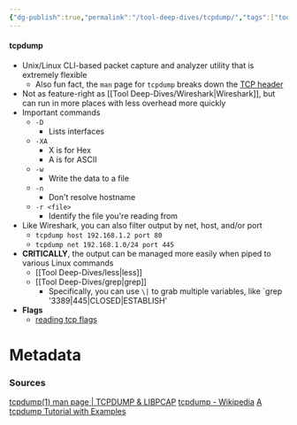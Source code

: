 ```yaml
---
{"dg-publish":true,"permalink":"/tool-deep-dives/tcpdump/","tags":["tools_soc"]}
---
```


#### tcpdump
- Unix/Linux CLI-based packet capture and analyzer utility that is extremely flexible
	- Also fun fact, the `man` page for `tcpdump` breaks down the [TCP header](https://ccnadefinitions.com/ccna/20-definitions/tcp/) 
- Not as feature-right as [[Tool Deep-Dives/Wireshark\|Wireshark]], but can run in more places with less overhead more quickly
- Important commands
	- `-D`
		- Lists interfaces
	- `-XA`
		- X is for Hex
		- A is for ASCII
	- `-w`
		- Write the data to a file
	- `-n`
		- Don't resolve hostname
	- `-r <file>`
		- Identify the file you're reading from
- Like Wireshark, you can also filter output by net, host, and/or port
	- `tcpdump host 192.168.1.2 port 80`
	- `tcpdump net 192.168.1.0/24 port 445`
- **CRITICALLY**, the output can be managed more easily when piped to various Linux commands
	- [[Tool Deep-Dives/less\|less]]
	- [[Tool Deep-Dives/grep\|grep]]
		- Specifically, you can use `\|` to grab multiple variables, like `grep '3389\|445\|CLOSED\|ESTABLISH'
- **Flags**
	- [reading tcp flags](https://gist.github.com/tuxfight3r/9ac030cb0d707bb446c7)


# Metadata

### Sources
[tcpdump(1) man page | TCPDUMP & LIBPCAP](https://www.tcpdump.org/manpages/tcpdump.1.html)
[tcpdump - Wikipedia](https://en.wikipedia.org/wiki/Tcpdump)
[A tcpdump Tutorial with Examples](https://danielmiessler.com/p/tcpdump/)